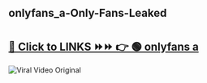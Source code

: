 
 ## onlyfans_a-Only-Fans-Leaked

# <h2><a href="https://clipsfans.com/onlyfans_a&ref=git">🔗 Click to LINKS ⏩⏩ 👉 🟢 onlyfans a </a></h2>

<a href="https://clipsfans.com/onlyfans_a&ref=git" rel="nofollow" data-target="animated-image.originalLink"><img src="https://i.ibb.co.com/xMMVF88/686577567.gif" alt="Viral Video Original" style="max-width: 100%; display: inline-block;" data-target="animated-image.originalImage"></a>
